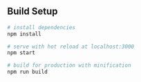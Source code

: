 ## Build Setup

``` bash
# install dependencies
npm install

# serve with hot reload at localhost:3000
npm start

# build for production with minification
npm run build

```

